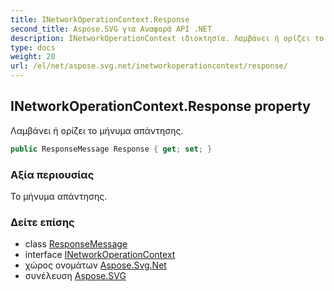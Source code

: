 ```yaml
---
title: INetworkOperationContext.Response
second_title: Aspose.SVG για Αναφορά API .NET
description: INetworkOperationContext ιδιοκτησία. Λαμβάνει ή ορίζει το μήνυμα απάντησης.
type: docs
weight: 20
url: /el/net/aspose.svg.net/inetworkoperationcontext/response/
---
```

## INetworkOperationContext.Response property

Λαμβάνει ή ορίζει το μήνυμα απάντησης.

```csharp
public ResponseMessage Response { get; set; }
```

### Αξία περιουσίας

Το μήνυμα απάντησης.

### Δείτε επίσης

* class [ResponseMessage](../../responsemessage/)
* interface [INetworkOperationContext](../)
* χώρος ονομάτων [Aspose.Svg.Net](../../inetworkoperationcontext/)
* συνέλευση [Aspose.SVG](../../../)


